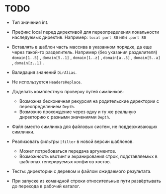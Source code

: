 TODO
====

*   Тип значения int.
*   Префикс local перед директивой для переопределения локальности наследуемых директив. Например:
    `local port 80` или `.port 80`
*   Вставлять в шаблон часть массива в указанном порядке, да еще через такой-то разделитель.
    Например (без указания разделителя) `domain[1..5]` , `domain[5..1]` , `domain[1..z]` ,
    `domain[a..5]` , `domain[5..a]` , `domain[z..1]` .
*   Валидация значений `DirAlias`.
*   Не используется `HeadersReplace`.
*   Доделать комплестную проверку путей симлинков:

    *   Возможна бесконечная рекурсия на родительские директории с переопределением `Depth`.
    *   Возможно прохождение через одну и ту же реальную директорию с разными значениями `Depth`.

*   Файл вместо симлинка для файловых систем, не поддерживающих симлинки.

*   Реализовать фильтры `|filter` в новой версии шаблонов.

    *   Может потребоваться передача аргументов.
    *   Возможность квотинг и экранирования строк, подставляемых в шаблонах генерируемых конфигов
        хостов.

*   Тесты: директории с деревом и файлом ожидаемого результата.

*   При запуске из командной строки относительные пути развёртывать до перехода в рабочий каталог.
